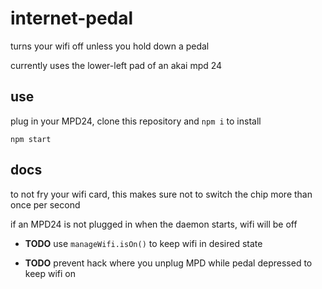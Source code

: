# internet-pedal

turns your wifi off unless you hold down a pedal

currently uses the lower-left pad of an akai mpd 24

## use

plug in your MPD24, clone this repository and `npm i` to install

```
npm start
```

## docs

to not fry your wifi card, this makes sure not to switch the chip more than once per second

if an MPD24 is not plugged in when the daemon starts, wifi will be off

- **TODO** use `manageWifi.isOn()` to keep wifi in desired state

- **TODO** prevent hack where you unplug MPD while pedal depressed to keep wifi on

<!-- pull apart 'desired state' from execution-->
